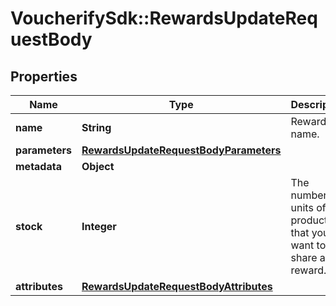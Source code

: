 # VoucherifySdk::RewardsUpdateRequestBody

## Properties

| Name | Type | Description | Notes |
| ---- | ---- | ----------- | ----- |
| **name** | **String** | Reward name. | [optional] |
| **parameters** | [**RewardsUpdateRequestBodyParameters**](RewardsUpdateRequestBodyParameters.md) |  | [optional] |
| **metadata** | **Object** |  | [optional] |
| **stock** | **Integer** | The number of units of the product that you want to share as a reward. | [optional] |
| **attributes** | [**RewardsUpdateRequestBodyAttributes**](RewardsUpdateRequestBodyAttributes.md) |  | [optional] |

